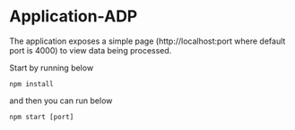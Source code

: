 # Application-ADP


The application  exposes a simple page (http://localhost:port where default port is 4000) to view data being processed.

Start by running below
```
npm install 
```

and then you can run below
```
npm start [port]
```
